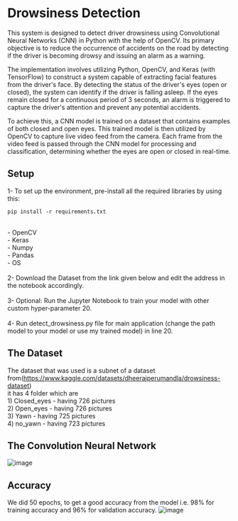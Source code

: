 # Drowsiness Detection

This system is designed to detect driver drowsiness using Convolutional Neural Networks (CNN) in Python with the help of OpenCV. Its primary objective is to reduce the occurrence of accidents on the road by detecting if the driver is becoming drowsy and issuing an alarm as a warning.

The implementation involves utilizing Python, OpenCV, and Keras (with TensorFlow) to construct a system capable of extracting facial features from the driver's face. By detecting the status of the driver's eyes (open or closed), the system can identify if the driver is falling asleep. If the eyes remain closed for a continuous period of 3 seconds, an alarm is triggered to capture the driver's attention and prevent any potential accidents.

To achieve this, a CNN model is trained on a dataset that contains examples of both closed and open eyes. This trained model is then utilized by OpenCV to capture live video feed from the camera. Each frame from the video feed is passed through the CNN model for processing and classification, determining whether the eyes are open or closed in real-time.


## Setup

1- To set up the environment, pre-install all the required libraries by using this:
```
pip install -r requirements.txt
```
<br />- OpenCV<br /> - Keras<br /> - Numpy<br /> - Pandas<br /> - OS<br />
<br />2- Download the Dataset from the link given below and edit the address in the notebook accordingly.<br />
<br />3- Optional: Run the Jupyter Notebook to train your model with other custom hyper-parameter 20.<br />
<br />4- Run detect_drowsiness.py file for main application (change the path model to your model or use my trained model) in line 20.<br />

## The Dataset

The dataset that was used is a subnet of a dataset from(https://www.kaggle.com/datasets/dheerajperumandla/drowsiness-dataset)<br />
it has 4 folder which are <br />1) Closed_eyes - having 726 pictures<br /> 2) Open_eyes - having 726 pictures<br /> 3) Yawn - having 725 pictures<br /> 4) no_yawn - having 723 pictures<br />

## The Convolution Neural Network

![image](https://github.com/nguyenquangtung/DL_Driver-drowsiness-detection/assets/59195029/9b89ad67-dfca-4f23-8b4b-b5058ed5075d)


## Accuracy

We did 50 epochs, to get a good accuracy from the model i.e. 98% for training accuracy and 96% for validation accuracy.
![image](https://github.com/nguyenquangtung/DL_Driver-drowsiness-detection/assets/59195029/07efe230-00e5-478a-b96a-9f63d2e91ceb)


<!-- 
## The Output
1. Open Eyes<br />
   ![Open_eyes](https://user-images.githubusercontent.com/16632408/159187179-b557ab8e-fb8c-4408-850b-417893014f8c.png)
2. Close Eyes<br />
   Here we detect wheater the eyes are closed and count the number of frames for which the eyes were closed (which is 10 frame) greater then that the Alarm will ring and the WARNING sign is displayed.
   ![Closed_eyes](https://user-images.githubusercontent.com/16632408/159187305-68cbdee3-8325-4216-85e3-7dbb66a429fb.png) -->
